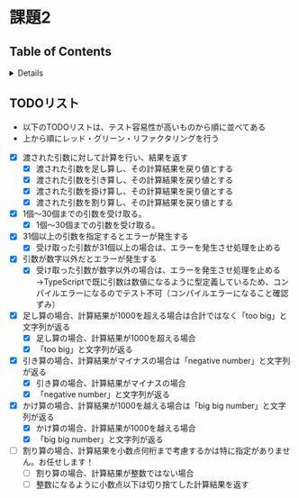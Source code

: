 # 課題2

## Table of Contents
<!-- START doctoc generated TOC please keep comment here to allow auto update -->
<!-- DON'T EDIT THIS SECTION, INSTEAD RE-RUN doctoc TO UPDATE -->
<details>
<summary>Details</summary>

- [](#)

</details>
<!-- END doctoc generated TOC please keep comment here to allow auto update -->

## TODOリスト

- 以下のTODOリストは、テスト容易性が高いものから順に並べてある
- 上から順にレッド・グリーン・リファクタリングを行う

- [x] 渡された引数に対して計算を行い、結果を返す
  - [x] 渡された引数を足し算し、その計算結果を戻り値とする
  - [x] 渡された引数を引き算し、その計算結果を戻り値とする
  - [x] 渡された引数を掛け算し、その計算結果を戻り値とする
  - [x] 渡された引数を割り算し、その計算結果を戻り値とする

- [x] 1個〜30個までの引数を受け取る。
  - [x] 1個〜30個までの引数を受け取る。

- [x] 31個以上の引数を指定するとエラーが発生する
  - [x] 受け取った引数が31個以上の場合は、エラーを発生させ処理を止める
- [x] 引数が数字以外だとエラーが発生する
  - [x] 受け取った引数が数字以外の場合は、エラーを発生させ処理を止める →TypeScriptで既に引数は数値になるように型定義しているため、コンパイルエラーになるのでテスト不可（コンパイルエラーになること確認ずみ）

- [x] 足し算の場合、計算結果が1000を超える場合は合計ではなく「too big」と文字列が返る
  - [x] 足し算の場合、計算結果が1000を超える場合
  - [x] 「too big」と文字列が返る

- [x] 引き算の場合、計算結果がマイナスの場合は「negative number」と文字列が返る
  - [x] 引き算の場合、計算結果がマイナスの場合
  - [x] 「negative number」と文字列が返る

- [x] かけ算の場合、計算結果が1000を越える場合は「big big number」と文字列が返る
  - [x] かけ算の場合、計算結果が1000を越える場合
  - [x] 「big big number」と文字列が返る

- [ ] 割り算の場合、計算結果を小数点何桁まで考慮するかは特に指定がありません。お任せします！
  - [ ] 割り算の場合、計算結果が整数ではない場合
  - [ ] 整数になるように小数点以下は切り捨てした計算結果を返す